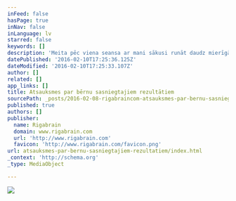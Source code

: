 ```yaml
---
inFeed: false
hasPage: true
inNav: false
inLanguage: lv
starred: false
keywords: []
description: 'Meita pēc viena seansa ar mani sākusi runāt daudz mierīgāk un pozitīvāk, vairs nav tas negatīvisms. ________ Kāda māte stāstīja par savu 18 gadus veco dēlu, kam ir epilepsija, autisms un tieksme uz vardarbību. Ik mēnesi viņam ir problēmu uzliesmojums, kam seko deviņas dienas ilga tieksme būt vardarbīgam.'
datePublished: '2016-02-10T17:25:36.125Z'
dateModified: '2016-02-10T17:25:33.107Z'
author: []
related: []
app_links: []
title: Atsauksmes par bērnu sasniegtajiem rezultātiem
sourcePath: _posts/2016-02-08-rigabraincom-atsauksmes-par-bernu-sasniegtajiem-rezulta.md
published: true
authors: []
publisher:
  name: Rigabrain
  domain: www.rigabrain.com
  url: 'http://www.rigabrain.com'
  favicon: 'http://www.rigabrain.com/favicon.png'
url: atsauksmes-par-bernu-sasniegtajiem-rezultatiem/index.html
_context: 'http://schema.org'
_type: MediaObject

---
```

![](https://the-grid-user-content.s3-us-west-2.amazonaws.com/1ee4440d-ca59-4a94-a417-9d7cdb1d577b.JPG)